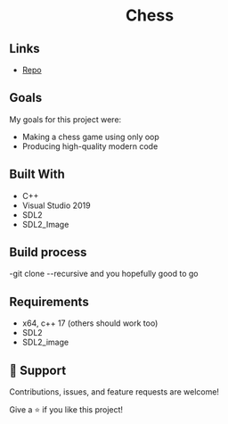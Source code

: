 <h1 align="center">Chess<project-name></h1>

## Links

- [Repo](https://github.com/JawherBenjeddou/Chess)

## Goals
My goals for this project were:
- Making a chess game using only oop
- Producing high-quality modern code


## Built With

- C++
- Visual Studio 2019
- SDL2
- SDL2_Image

## Build process
-git clone --recursive and you hopefully good to go 
## Requirements
- x64, c++ 17 (others should work too)
- SDL2
- SDL2_image
## 🤝 Support
Contributions, issues, and feature requests are welcome!

Give a ⭐️ if you like this project!
